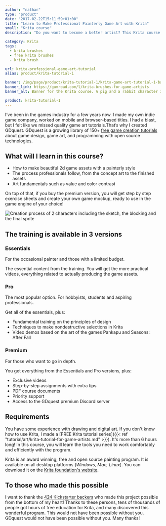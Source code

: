 ```yaml
---
author: "nathan"
type: "product"
date: "2017-02-22T15:11:59+01:00"
title: "Learn to Make Professional Painterly Game Art with Krita"
small: "Krita course"
description: "Do you want to become a better artist? This Krita course will teach you how to create professional 2d game sprites with the free, open source painting program Krita."

category: Krita
tags:
  - krita brushes
  - free krita brushes
  - krita brush

url: krita-professional-game-art-tutorial
alias: product/krita-tutorial-1

banner: /img/page/product/krita-tutorial-1/krita-game-art-tutorial-1-banner.jpg
banner_link: https://gumroad.com/l/krita-brushes-for-game-artists
banner_alt: Banner for the Krita course. A pig and a rabbit character in the forest.

product: krita-tutorial-1
---
```


<!-- This goes below the landing page -->

I’ve been in the games industry for a few years now. I made my own indie game company, worked on mobile and browser-based titles. I had a blast, but I felt like we missed quality game art tutorials.That’s why I created GDquest. GDquest is a growing library of 150+ [free game creation tutorials](http://youtube.com/c/gdquest) about game design, game art, and programming with open source technologies.

## What will I learn in this course?

- How to make beautiful 2d game assets with a painterly style
- The process professionals follow, from the concept art to the finished assets
- Art fundamentals such as value and color contrast

On top of that, if you buy the premium version, you will get step by step exercise sheets and create your own game mockup, ready to use in the game engine of your choice!

![Creation process of 2 characters including the sketch, the blocking and the final sprite](/img/page/product/krita-tutorial-1/krita-tutorial-learn-whole-process.jpg)


## The training is available in 3 versions

### Essentials

For the occasional painter and those with a limited budget.

The essential content from the training. You will get the more practical videos, everything related to actually producing the game assets.

### Pro

The most popular option. For hobbyists, students and aspiring professionals.

Get all of the essentials, plus:

- Fundamental training on the principles of design
- Techniques to make nondestructive selections in Krita
- Video demos based on the art of the games Pankapu and Seasons: After Fall

### Premium

For those who want to go in depth.

You get everything from the Essentials and Pro versions, plus:

- Exclusive videos
- Step-by-step assignments with extra tips
- PDF course documents
- Priority support
- Access to the GDquest premium Discord server

## Requirements

You have some experience with drawing and digital art.
If you don't know how to use Krita, I made a [FREE Krita tutorial series]({{< ref "tutorial/art/krita-tutorial-for-game-artists.md" >}}). It's more than 6 hours long! In this course, you will learn the tools you need to work comfortably and efficiently with the program.

Krita is an award winning, free and open source painting program. It is available on all desktop platforms (_Windows, Mac, Linux_). You can download it on the [Krita foundation's website](https://krita.org/en/download/krita-desktop/).

## To those who made this possible

I want to thank the [424 Kickstarter backers](https://www.kickstarter.com/projects/gdquest/game-art-quest-make-professional-2d-art-with-krita) who made this project possible from the bottom of my heart! Thanks to these persons, tens of thousands of people got hours of free education for Krita, and many discovered this wonderful program. This would not have been possible without you. GDquest would not have been possible without you. Many thanks!

